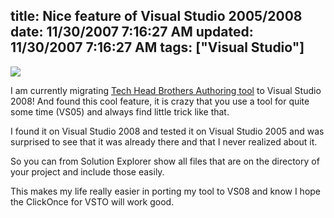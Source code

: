 title: Nice feature of Visual Studio 2005/2008
date: 11/30/2007 7:16:27 AM
updated: 11/30/2007 7:16:27 AM
tags: ["Visual Studio"]
---
![](http://farm3.static.flickr.com/2180/2073940961_2248d4831e_o.jpg)

I am currently migrating [Tech Head Brothers Authoring tool](http://www.codeplex.com/THBAuthoring) to Visual Studio 2008! And found this cool feature, it is crazy that you use a tool for quite some time (VS05) and always find little trick like that.

I found it on Visual Studio 2008 and tested it on Visual Studio 2005 and was surprised to see that it was already there and that I never realized about it.

So you can from Solution Explorer show all files that are on the directory of your project and include those easily.

This makes my life really easier in porting my tool to VS08 and know I hope the ClickOnce for VSTO will work good.
